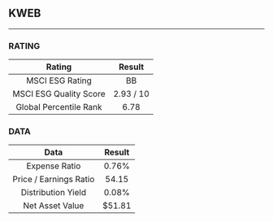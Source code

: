 ## KWEB
----
### RATING

|Rating|Result|
|:----:|:---:|
|MSCI ESG Rating|BB|
|MSCI ESG Quality Score|2.93 / 10|
|Global Percentile Rank|6.78|

### DATA

|Data|Result|
|:----:|:---:|
|Expense Ratio|0.76%|
|Price / Earnings Ratio|54.15|
|Distribution Yield|0.08%|
|Net Asset Value|$51.81|

